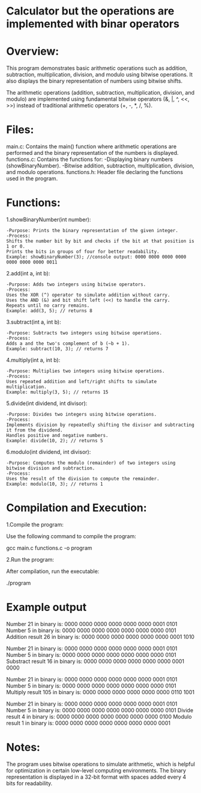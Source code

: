 # Calculator but the operations are implemented with binar operators
 
# Overview:
This program demonstrates basic arithmetic operations such as addition, subtraction, multiplication, division, and modulo using bitwise operations. It also displays the binary representation of numbers using bitwise shifts.

The arithmetic operations (addition, subtraction, multiplication, division, and modulo) are implemented using fundamental bitwise operators (&, |, ^, <<, >>) instead of traditional arithmetic operators (+, -, *, /, %).

# Files:
main.c: Contains the main() function where arithmetic operations are performed and the binary representation of the numbers is displayed.
functions.c: Contains the functions for:
    -Displaying binary numbers (showBinaryNumber).
    -Bitwise addition, subtraction, multiplication, division, and modulo operations.
functions.h: Header file declaring the functions used in the program.

# Functions:
1.showBinaryNumber(int number):

    -Purpose: Prints the binary representation of the given integer.
    -Process:
    Shifts the number bit by bit and checks if the bit at that position is 1 or 0.
    Prints the bits in groups of four for better readability.
    Example: showBinaryNumber(3); //console output: 0000 0000 0000 0000 0000 0000 0000 0011

2.add(int a, int b):

    -Purpose: Adds two integers using bitwise operators.
    -Process:
    Uses the XOR (^) operator to simulate addition without carry.
    Uses the AND (&) and bit shift left (<<) to handle the carry.
    Repeats until no carry remains.
    Example: add(3, 5); // returns 8

3.subtract(int a, int b):

    -Purpose: Subtracts two integers using bitwise operations.
    -Process:
    Adds a and the two's complement of b (~b + 1).
    Example: subtract(10, 3); // returns 7

4.multiply(int a, int b):

    -Purpose: Multiplies two integers using bitwise operations.
    -Process:
    Uses repeated addition and left/right shifts to simulate multiplication.
    Example: multiply(3, 5); // returns 15

5.divide(int dividend, int divisor):

    -Purpose: Divides two integers using bitwise operations.
    -Process:
    Implements division by repeatedly shifting the divisor and subtracting it from the dividend.
    Handles positive and negative numbers.
    Example: divide(10, 2); // returns 5

6.modulo(int dividend, int divisor):

    -Purpose: Computes the modulo (remainder) of two integers using bitwise division and subtraction.
    -Process:
    Uses the result of the division to compute the remainder.
    Example: modulo(10, 3); // returns 1


# Compilation and Execution:
1.Compile the program:

Use the following command to compile the program:

gcc main.c functions.c -o program

2.Run the program:

After compilation, run the executable:

./program

# Example output 

Number 21 in binary is: 0000 0000 0000 0000 0000 0000 0001 0101 
Number 5 in binary is: 0000 0000 0000 0000 0000 0000 0000 0101 
Addition result 26 in binary is: 0000 0000 0000 0000 0000 0000 0001 1010 

Number 21 in binary is: 0000 0000 0000 0000 0000 0000 0001 0101 
Number 5 in binary is: 0000 0000 0000 0000 0000 0000 0000 0101 
Substract result 16 in binary is: 0000 0000 0000 0000 0000 0000 0001 0000 

Number 21 in binary is: 0000 0000 0000 0000 0000 0000 0001 0101 
Number 5 in binary is: 0000 0000 0000 0000 0000 0000 0000 0101 
Multiply result 105 in binary is: 0000 0000 0000 0000 0000 0000 0110 1001 

Number 21 in binary is: 0000 0000 0000 0000 0000 0000 0001 0101 
Number 5 in binary is: 0000 0000 0000 0000 0000 0000 0000 0101 
Divide result 4 in binary is: 0000 0000 0000 0000 0000 0000 0000 0100 
Modulo result 1 in binary is: 0000 0000 0000 0000 0000 0000 0000 0001 


# Notes:
The program uses bitwise operations to simulate arithmetic, which is helpful for optimization in certain low-level computing environments.
The binary representation is displayed in a 32-bit format with spaces added every 4 bits for readability.
